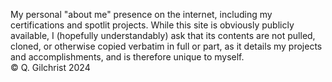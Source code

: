 My personal "about me" presence on the internet, including my certifications and spotlit projects. While this site is obviously publicly available, I (hopefully understandably) ask that its contents are not pulled, cloned, or otherwise copied verbatim in full or part, as it details my projects and accomplishments, and is therefore unique to myself. <br>&#x00A9; Q. Gilchrist 2024
